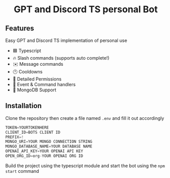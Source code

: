 <h1 style="text-align:center;">GPT and Discord TS personal Bot</h1>

## Features


Easy GPT and Discord TS implementation of personal use

* 🟦 Typescript
* 🔥 Slash commands (supports auto complete!)
* ✉️ Message commands
* 🕛 Cooldowns
* 🏴 Detailed Permissions
* 💪 Event & Command handlers
* 🍃 MongoDB Support

## Installation

Clone the repository then create a file named `.env` and fill it out accordingly

```js
TOKEN=YOURTOKENHERE
CLIENT_ID=BOTS CLIENT ID
PREFIX=!
MONGO_URI=YOUR MONGO CONNECTION STRING
MONGO_DATABASE_NAME=YOUR DATABASE NAME
OPENAI_API_KEY=YOUR OPENAI API KEY
OPEN_ORG_ID=org-YOUR OPENAI ORG ID
```

Build the project using the typescript module and start the bot using the `npm start` command
